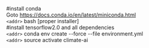 #install conda <br />
Goto https://docs.conda.io/en/latest/miniconda.html <br />
`<addr>` bash [proper installer] <br />
#install tensorflow2.0 and all dependencies <br />
`<addr>` conda env create --force --file environment.yml <br />
`<addr>` source activate climate-ai <br />
